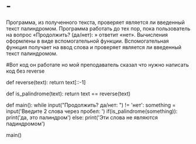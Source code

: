 # -
Программа, из полученного текста, проверяет является ли введенный текст палиндромом. Программа работать до тех пор, пока пользователь на вопрос «Продолжить? (да/нет): » ответит «нет». Вычисления оформлены в виде вспомогательной функции. Вспомогательная функция получает на ввод слова и проверяет является ли введенный текст палиндромом.

#Вот код он работате но мой преподаватель сказал что нужно написать код без reverse

def reverse(text):
    return text[::-1]

def is_palindrome(text):
    return text == reverse(text)


def main():
    while input("Продолжить? да/нет: ") != 'нет':
        something = input('Введите 2 слова через пробел: ')
        if(is_palindrome(something)):
            print('да, это палиндром')
        else:
            print('Эти слова не являются падиндромом')

main()
